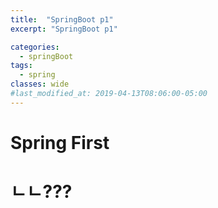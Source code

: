 ```yaml
---
title:  "SpringBoot p1"
excerpt: "SpringBoot p1"

categories:
  - springBoot
tags:
  - spring
classes: wide  
#last_modified_at: 2019-04-13T08:06:00-05:00
---
```


# Spring First
# ㄴㄴ???